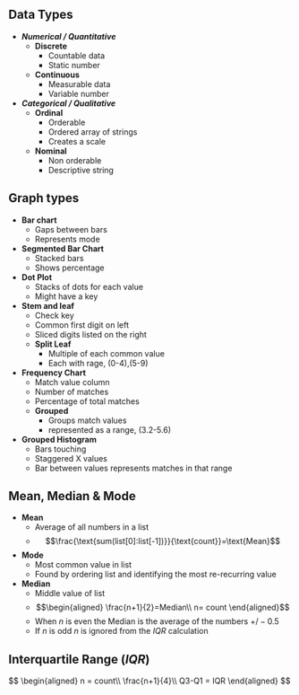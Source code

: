 ## Data Types
- ***Numerical / Quantitative***
	- **Discrete**
		- Countable data
		- Static number
	- **Continuous**
		- Measurable data
		- Variable number
- ***Categorical / Qualitative***
	- **Ordinal**
		- Orderable
		- Ordered array of strings
		- Creates a scale
	- **Nominal**
		- Non orderable
		- Descriptive string
## Graph types
- **Bar chart**
	- Gaps between bars
	- Represents mode
- **Segmented Bar Chart**
	- Stacked bars
	- Shows percentage
- **Dot Plot**
	- Stacks of dots for each value
	- Might have a key
- **Stem and leaf**
	- Check key
	- Common first digit on left
	- Sliced digits listed on the right
	- **Split Leaf**
		- Multiple of each common value
		- Each with rage, (0-4),(5-9)
- **Frequency Chart**
	- Match value column
	- Number of matches
	- Percentage of total matches
	- **Grouped**
		- Groups match values
		- represented as a range, (3.2-5.6)
- **Grouped Histogram**
	- Bars touching
	- Staggered X values
	- Bar between values represents matches in that range
## Mean, Median & Mode
- **Mean**
	- Average of all numbers in a list 
	- $$\frac{\text{sum(list[0]:list[-1])}}{\text{count}}=\text{Mean}$$
- **Mode**
	- Most common value in list
	- Found by ordering list and identifying the most re-recurring value
- **Median**
	- Middle value of list
	- $$\begin{aligned}
\frac{n+1}{2}=Median\\
n= count
\end{aligned}$$
	- When $n$ is even the Median is the average of the numbers $+/-0.5$
	- If $n$ is odd $n$ is ignored from the $IQR$ calculation
## Interquartile Range ($IQR$)
$$
\begin{aligned}
n = count\\
\frac{n+1}{4}\\
Q3-Q1 = IQR
\end{aligned}
$$